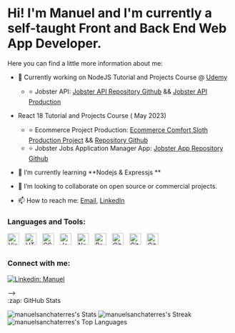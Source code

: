 # Hi! I'm Manuel and I'm currently a self-taught Front and Back End Web App Developer. 

Here you can find a little more information about me:


- 🔭 Currently working on NodeJS Tutorial and Projects Course  @ [Udemy](https://www.udemy.com/course/nodejs-tutorial-and-projects-course/)
  - ⭐ Jobster API: [Jobster API Repository Github](https://github.com/manuelsanchaterres/jobster_api_node_course)
&& [Jobster API Production](https://jobster-api-3m38.onrender.com/landing)


- React 18 Tutorial and Projects Course ( May 2023)
  - ⭐ Ecommerce Project Production: [Ecommerce Comfort Sloth Production Project](https://comfy-store-ecommerce-mst736.netlify.app/) && [Repository Github](https://github.com/manuelsanchaterres/vite-comfy-store-john-smilga)
  - ⭐ Jobster Jobs Application Manager App: [Jobster App Repository Github](https://github.com/manuelsanchaterres/redux-toolkit-jobster-starter)

- 🌱 I’m currently learning **Nodejs & Expressjs **
- 👯 I’m looking to collaborate on open source or commercial projects.
<!-- - ⚡ Fun fact: I'm an elite-level CrossFit Competitor. -->
- 📫 How to reach me: [Email](mailto:manuelsanchaterres@gmail.com), [LinkedIn](https://www.linkedin.com/in/manuel-sancha-terres-developer-web-apps/)
<!-- - Take a better look at my profile and my current project porfolio here: [Website 🌐](https://cmr-personal-site.onrender.com/) -->
  
### Languages and Tools:

<img align="left" alt="Visual Studio Code" width="26px" src="https://cdn.jsdelivr.net/gh/devicons/devicon/icons/vscode/vscode-original.svg" style="padding-right:10px;" />
<img align="left" alt="HTML5" width="26px" src="https://cdn.jsdelivr.net/gh/devicons/devicon/icons/html5/html5-original.svg" style="padding-right:10px;" />
<img align="left" alt="CSS3" width="26px" src="https://cdn.jsdelivr.net/gh/devicons/devicon/icons/css3/css3-original.svg" style="padding-right:10px;" />
<img align="left" alt="JavaScript" width="26px" src="https://cdn.jsdelivr.net/gh/devicons/devicon/icons/javascript/javascript-original.svg" style="padding-right:10px;" />
<img align="left" alt="NodeJs" width="26px" src="https://cdn.jsdelivr.net/gh/devicons/devicon/icons/nodejs/nodejs-original.svg" style="padding-right:10px;" />
<img align="left" alt="React" width="26px" src="https://cdn.jsdelivr.net/gh/devicons/devicon/icons/react/react-original.svg" style="padding-right:10px;" />
<img align="left" alt="Git" width="26px" src="https://cdn.jsdelivr.net/gh/devicons/devicon/icons/git/git-original.svg" style="padding-right:10px;" />
<img align="left" alt="GitHub" width="26px" src="https://user-images.githubusercontent.com/3369400/139447912-e0f43f33-6d9f-45f8-be46-2df5bbc91289.png" style="padding-right:10px;" />
<img align="left" alt="GitHub" width="26px" src="https://user-images.githubusercontent.com/3369400/139448065-39a229ba-4b06-434b-bc67-616e2ed80c8f.png" style="padding-right:10px;" />


<br />
<br />

### Connect with me:

[![Linkedin: Manuel](https://img.shields.io/badge/-Manuel-blue?style=flat-square&logo=Linkedin&logoColor=white&link=https://www.linkedin.com/in/manuel-sancha-terres-developer-web-apps/)](https://www.linkedin.com/in/manuel-sancha-terres-developer-web-apps/)

<!--<details>
  <summary>:zap: Recent GitHub Activity</summary> 
  
<!--START_SECTION:activity-->

<!--END_SECTION:activity-->

</details> -->


<summary>:zap: GitHub Stats</summary>

![manuelsanchaterres's Stats](https://github-readme-stats.vercel.app/api?username=manuelsanchaterres&theme=blue-green&show_icons=true&hide_border=true&count_private=true)
![manuelsanchaterres's Streak](https://github-readme-streak-stats.herokuapp.com/?user=manuelsanchaterres&theme=blue-green&hide_border=true)
![manuelsanchaterres's Top Languages](https://github-readme-stats.vercel.app/api/top-langs/?username=manuelsanchaterres&theme=blue-green&show_icons=true&hide_border=true&layout=compact)

